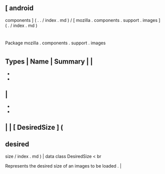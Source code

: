 [
android
-
components
]
(
.
.
/
index
.
md
)
/
[
mozilla
.
components
.
support
.
images
]
(
.
/
index
.
md
)
#
#
Package
mozilla
.
components
.
support
.
images
#
#
#
Types
|
Name
|
Summary
|
|
-
-
-
|
-
-
-
|
|
[
DesiredSize
]
(
-
desired
-
size
/
index
.
md
)
|
data
class
DesiredSize
<
br
>
Represents
the
desired
size
of
an
images
to
be
loaded
.
|
